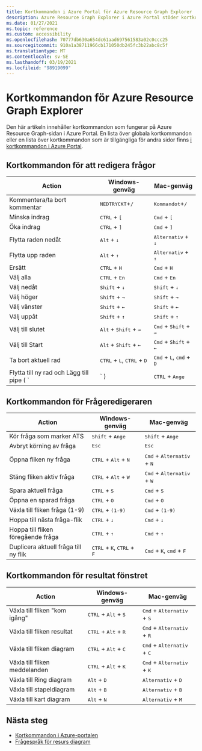 ```yaml
---
title: Kortkommandon i Azure Portal för Azure Resource Graph Explorer
description: Azure Resource Graph Explorer i Azure Portal stöder kortkommandon som hjälper dig att utföra åtgärder och navigera.
ms.date: 01/27/2021
ms.topic: reference
ms.custom: accessibility
ms.openlocfilehash: 70777db630a654dc61aad697561583a02c0ccc25
ms.sourcegitcommit: 910a1a38711966cb171050db245fc3b22abc8c5f
ms.translationtype: MT
ms.contentlocale: sv-SE
ms.lasthandoff: 03/19/2021
ms.locfileid: "98919099"
---
```

# <a name="keyboard-shortcuts-for-azure-resource-graph-explorer"></a>Kortkommandon för Azure Resource Graph Explorer

Den här artikeln innehåller kortkommandon som fungerar på Azure Resource Graph-sidan i Azure Portal. En lista över globala kortkommandon eller en lista över kortkommandon som är tillgängliga för andra sidor finns [i kortkommandon i Azure Portal](../../../azure-portal/azure-portal-keyboard-shortcuts.md).

## <a name="keyboard-shortcuts-for-editing-queries"></a>Kortkommandon för att redigera frågor

| Action | Windows-genväg | Mac-genväg |
|---|---|---|
|Kommentera/ta bort kommentar |<kbd>NEDTRYCKT</kbd>+<kbd>/</kbd> | <kbd>Kommandot</kbd>+<kbd>/</kbd> |
|Minska indrag |<kbd>CTRL</kbd> + <kbd>[</kbd> |<kbd>Cmd</kbd> + <kbd>[</kbd> |
|Öka indrag |<kbd>CTRL</kbd> + <kbd>]</kbd> |<kbd>Cmd</kbd> + <kbd>]</kbd> |
|Flytta raden nedåt |<kbd>Alt</kbd> + <kbd>↓</kbd> |<kbd>Alternativ</kbd> + <kbd>↓</kbd> |
|Flytta upp raden |<kbd>Alt</kbd> + <kbd>↑</kbd> |<kbd>Alternativ</kbd> + <kbd>↑</kbd> |
|Ersätt |<kbd>CTRL</kbd> + <kbd>H</kbd> |<kbd>Cmd</kbd> + <kbd>H</kbd> |
|Välj alla |<kbd>CTRL</kbd> + <kbd>En</kbd> |<kbd>Cmd</kbd> + <kbd>En</kbd> |
|Välj nedåt |<kbd>Shift</kbd> + <kbd>↓</kbd> |<kbd>Shift</kbd> + <kbd>↓</kbd> |
|Välj höger |<kbd>Shift</kbd> + <kbd>→</kbd> |<kbd>Shift</kbd> + <kbd>→</kbd> |
|Välj vänster |<kbd>Shift</kbd> + <kbd>←</kbd> |<kbd>Shift</kbd> + <kbd>←</kbd> |
|Välj uppåt |<kbd>Shift</kbd> + <kbd>↑</kbd> |<kbd>Shift</kbd> + <kbd>↑</kbd> |
|Välj till slutet |<kbd>Alt</kbd> + <kbd>Shift</kbd> + <kbd>→</kbd> |<kbd>Cmd</kbd> + <kbd>Shift</kbd> + <kbd>→</kbd> |
|Välj till Start |<kbd>Alt</kbd> + <kbd>Shift</kbd> + <kbd>←</kbd> |<kbd>Cmd</kbd> + <kbd>Shift</kbd> + <kbd>←</kbd> |
|Ta bort aktuell rad |<kbd>CTRL</kbd> + <kbd>L</kbd>, <kbd>CTRL</kbd> + <kbd>D</kbd>  |<kbd>Cmd</kbd> + <kbd>L</kbd>, <kbd>cmd</kbd> + <kbd>D</kbd> |
|Flytta till ny rad och Lägg till pipe ( `|` ) |<kbd>CTRL</kbd> + <kbd>Ange</kbd> |<kbd>Cmd</kbd> + <kbd>Ange</kbd> |

## <a name="keyboard-shortcuts-for-the-query-editor"></a>Kortkommandon för Frågeredigeraren

| Action | Windows-genväg | Mac-genväg |
|---|---|---|
|Kör fråga som marker ATS |<kbd>Shift</kbd> + <kbd>Ange</kbd> | <kbd>Shift</kbd> + <kbd>Ange</kbd> |
|Avbryt körning av fråga |<kbd>Esc</kbd> | <kbd>Esc</kbd> |
|Öppna fliken ny fråga |<kbd>CTRL</kbd> + <kbd>Alt</kbd> + <kbd>N</kbd> | <kbd>Cmd</kbd> + <kbd>Alternativ</kbd> + <kbd>N</kbd> |
|Stäng fliken aktiv fråga |<kbd>CTRL</kbd> + <kbd>Alt</kbd> + <kbd>W</kbd> | <kbd>Cmd</kbd> + <kbd>Alternativ</kbd> + <kbd>W</kbd> |
|Spara aktuell fråga |<kbd>CTRL</kbd> + <kbd>S</kbd> | <kbd>Cmd</kbd> + <kbd>S</kbd> |
|Öppna en sparad fråga |<kbd>CTRL</kbd> + <kbd>O</kbd> | <kbd>Cmd</kbd> + <kbd>O</kbd> |
|Växla till fliken fråga (1-9) |<kbd>CTRL</kbd> + <kbd>(1-9)</kbd> | <kbd>Cmd</kbd> + <kbd>(1-9)</kbd> |
|Hoppa till nästa fråga-flik |<kbd>CTRL</kbd> + <kbd>↓</kbd> | <kbd>Cmd</kbd> + <kbd>↓</kbd> |
|Hoppa till fliken föregående fråga |<kbd>CTRL</kbd> + <kbd>↑</kbd> | <kbd>Cmd</kbd> + <kbd>↑</kbd> |
|Duplicera aktuell fråga till ny flik |<kbd>CTRL</kbd> + <kbd>K</kbd>, <kbd>CTRL</kbd> + <kbd>F</kbd> | <kbd>Cmd</kbd> + <kbd>K</kbd>, <kbd>cmd</kbd> + <kbd>F</kbd> |

## <a name="keyboard-shortcuts-for-the-results-pane"></a>Kortkommandon för resultat fönstret

| Action | Windows-genväg | Mac-genväg |
|---|---|---|
|Växla till fliken "kom igång"  |<kbd>CTRL</kbd> + <kbd>Alt</kbd> + <kbd>S</kbd> | <kbd>Cmd</kbd> + <kbd>Alternativ</kbd> + <kbd>S</kbd> |
|Växla till fliken resultat  |<kbd>CTRL</kbd> + <kbd>Alt</kbd> + <kbd>R</kbd> | <kbd>Cmd</kbd> + <kbd>Alternativ</kbd> + <kbd>R</kbd> |
|Växla till fliken diagram  |<kbd>CTRL</kbd> + <kbd>Alt</kbd> + <kbd>C</kbd> | <kbd>Cmd</kbd> + <kbd>Alternativ</kbd> + <kbd>C</kbd> |
|Växla till fliken meddelanden  |<kbd>CTRL</kbd> + <kbd>Alt</kbd> + <kbd>K</kbd> | <kbd>Cmd</kbd> + <kbd>Alternativ</kbd> + <kbd>K</kbd> |
|Växla till Ring diagram  |<kbd>Alt</kbd> + <kbd>D</kbd> | <kbd>Alternativ</kbd> + <kbd>D</kbd> |
|Växla till stapeldiagram  |<kbd>Alt</kbd> + <kbd>B</kbd> | <kbd>Alternativ</kbd> + <kbd>B</kbd> |
|Växla till kart diagram  |<kbd>Alt</kbd> + <kbd>N</kbd> | <kbd>Alternativ</kbd> + <kbd>M</kbd> |

## <a name="next-steps"></a>Nästa steg

- [Kortkommandon i Azure-portalen](../../../azure-portal/azure-portal-keyboard-shortcuts.md)
- [Frågespråk för resurs diagram](../concepts/query-language.md)
